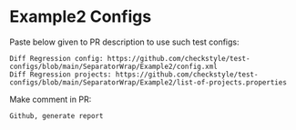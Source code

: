 # Example2 Configs
Paste below given to PR description to use such test configs:
```
Diff Regression config: https://github.com/checkstyle/test-configs/blob/main/SeparatorWrap/Example2/config.xml
Diff Regression projects: https://github.com/checkstyle/test-configs/blob/main/SeparatorWrap/Example2/list-of-projects.properties
```
Make comment in PR:
```
Github, generate report
```

